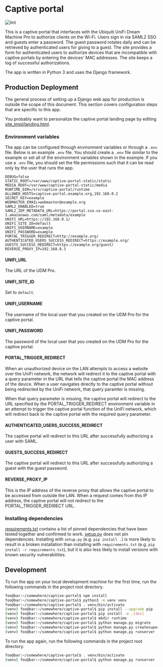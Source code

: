 # Captive portal

![lint](https://github.com/rrlapointe/captive-portal/workflows/lint/badge.svg)

This is a captive portal that interfaces with the Ubiquiti UniFi Dream Machine Pro to authorize clients on the Wi-Fi. Users sign in via SAML2 SSO and guests enter a password. The guest password rotates daily and can be retrieved by authenticated users for giving to a guest. The site provides a form for authenticated users to authorize devices that are incompatible with captive portals by entering the devices' MAC addresses. The site keeps a log of successful authorizations.

The app is written in Python 3 and uses the Django framework.

## Production Deployment

The general process of setting up a Django web app for production is outside the scope of this document. This section covers configuration steps that are specific to this app.

You probably want to personalize the captive portal landing page by editing [site_tmpl/landing.html](./site_tmpl/landing.html).

### Environment variables

The app can be configured through environment variables or through a `.env` file. Below is an example `.env` file. You should create a `.env` file similar to the example or set all of the environment variables shown in the example. If you use a `.env` file, you should set the file permissions such that it can be read only by the user that runs the app.

```
DEBUG=false
STATIC_ROOT=/var/www/captive-portal-static/static
MEDIA_ROOT=/var/www/captive-portal-static/media
RUNTIME_DIR=/srv/captive-portal/runtime
ALLOWED_HOSTS=captive-portal.example.org,192.168.0.2
SECRET_KEY=example
WEBMASTER_EMAIL=webmaster@example.org
SAML2_ENABLED=true
SAML2_IDP_METADATA_URL=https://portal.sso.us-east-1.amazonaws.com/saml/metadata/example
UNIFI_URL=https://192.168.0.1/
UNIFI_SITE_ID=default
UNIFI_USERNAME=example
UNIFI_PASSWORD=example
PORTAL_TRIGGER_REDIRECT=http://example.org/
AUTHENTICATED_USERS_SUCCESS_REDIRECT=https://example.org/
GUESTS_SUCCESS_REDIRECT=https://example.org/guest/
REVERSE_PROXY_IP=192.168.0.3
```

#### UNIFI_URL

The URL of the UDM Pro.

#### UNIFI_SITE_ID

Set to `default`.

#### UNIFI_USERNAME

The username of the local user that you created on the UDM Pro for the captive portal.

#### UNIFI_PASSWORD

The password of the local user that you created on the UDM Pro for the captive portal.

#### PORTAL_TRIGGER_REDIRECT

When an unauthorized device on the LAN attempts to access a website over the UniFi network, the network will redirect it to the captive portal with a query parameter in the URL that tells the captive portal the MAC address of the device. When a user navigates directly to the captive portal without being redirected by the UniFi network, that query paramter is missing.

When that query parameter is missing, the captive portal will redirect to the URL specified by the PORTAL_TRIGGER_REDIRECT environment variable in an attempt to trigger the captive portal function of the UniFi network, which will redirect back to the captive portal with the required query parameter.

#### AUTHENTICATED_USERS_SUCCESS_REDIRECT

The captive portal will redirect to this URL after successfully authorizing a user with SAML.

#### GUESTS_SUCCESS_REDIRECT

The captive portal will redirect to this URL after successfully authorizing a guest with the guest password.

#### REVERSE_PROXY_IP

This is the IP address of the reverse proxy that allows the captive portal to be accessed from outside the LAN. When a request comes from this IP address, the captive portal will not redirect to the PORTAL_TRIGGER_REDIRECT URL.

### Installing dependencies

[requirements.txt](./requirements.txt) contains a list of pinned dependencies that have been tested together and confirmed to work. [setup.py](./setup.py) does not pin dependencies. Installing with `setup.py` (e.g. `pip install .`) is more likely to result in a broken installation than installing with `requirements.txt` (e.g. `pip install -r requirements.txt`), but it is also less likely to install versions with known security vulnerabilities.

## Development

To run the app on your local development machine for the first time, run the following commands in the project root directory.

```sh
foo@bar:~/somewhere/captive-portal$ npm install
foo@bar:~/somewhere/captive-portal$ python3 -m venv venv
foo@bar:~/somewhere/captive-portal$ . venv/bin/activate
(venv) foo@bar:~/somewhere/captive-portal$ pip install --upgrade pip
(venv) foo@bar:~/somewhere/captive-portal$ pip install -e .[dev]
(venv) foo@bar:~/somewhere/captive-portal$ mkdir runtime
(venv) foo@bar:~/somewhere/captive-portal$ python manage.py migrate
(venv) foo@bar:~/somewhere/captive-portal$ python manage.py createsuperuser
(venv) foo@bar:~/somewhere/captive-portal$ python manage.py runserver
```

To run the app again, run the following commands in the project root directory.

```sh
foo@bar:~/somewhere/captive-portal$ . venv/bin/activate
(venv) foo@bar:~/somewhere/captive-portal$ python manage.py runserver
```
